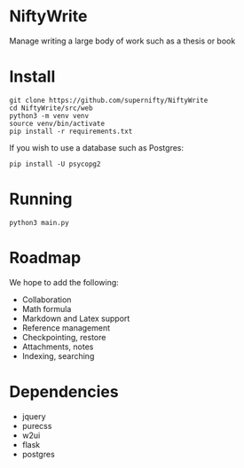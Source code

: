 # NiftyWrite
Manage writing a large body of work such as a thesis or book

# Install
```
git clone https://github.com/supernifty/NiftyWrite
cd NiftyWrite/src/web
python3 -m venv venv
source venv/bin/activate
pip install -r requirements.txt
```

If you wish to use a database such as Postgres:
```
pip install -U psycopg2
```

# Running
```
python3 main.py
```

# Roadmap
We hope to add the following:
* Collaboration
* Math formula
* Markdown and Latex support
* Reference management
* Checkpointing, restore
* Attachments, notes
* Indexing, searching

# Dependencies
* jquery
* purecss
* w2ui
* flask
* postgres
